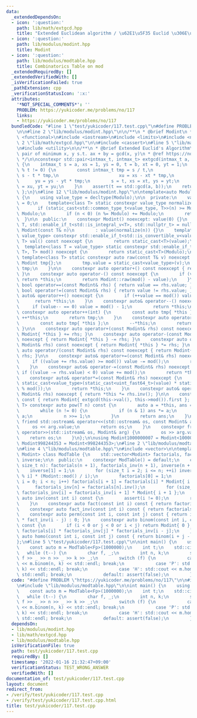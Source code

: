 ```yaml
---
data:
  _extendedDependsOn:
  - icon: ':question:'
    path: lib/math/extgcd.hpp
    title: "Extended Euclidean algorithm / \u62E1\u5F35 Euclid \u306E\u4E92\u9664\u6CD5"
  - icon: ':question:'
    path: lib/modulus/modint.hpp
    title: Modint
  - icon: ':question:'
    path: lib/modulus/modtable.hpp
    title: Combinatorics Table on mod
  _extendedRequiredBy: []
  _extendedVerifiedWith: []
  _isVerificationFailed: true
  _pathExtension: cpp
  _verificationStatusIcon: ':x:'
  attributes:
    '*NOT_SPECIAL_COMMENTS*': ''
    PROBLEM: https://yukicoder.me/problems/no/117
    links:
    - https://yukicoder.me/problems/no/117
  bundledCode: "#line 1 \"test/yukicoder/117.test.cpp\"\n#define PROBLEM \"https://yukicoder.me/problems/no/117\"\
    \n\n#line 2 \"lib/modulus/modint.hpp\"\n\n/**\n * @brief Modint\n */\n\n#include\
    \ <functional>\n#include <iostream>\n#include <limits>\n#include <numeric>\n#line\
    \ 2 \"lib/math/extgcd.hpp\"\n\n#include <cassert>\n#line 5 \"lib/math/extgcd.hpp\"\
    \n#include <utility>\n\n/**\n * @brief Extended Euclid's Algorithm\n * @note return\
    \ pair of minimum x, y s.t. ax + by = gcd(x, y)\n * @ref https://noshi91.hatenablog.com/entry/2019/04/01/184957\n\
    \ */\n\nconstexpr std::pair<intmax_t, intmax_t> extgcd(intmax_t a, intmax_t b)\
    \ {\n    intmax_t s = a, xs = 1, ys = 0, t = b, xt = 0, yt = 1;\n    while (s\
    \ % t != 0) {\n        const intmax_t tmp = s / t,\n                       u =\
    \ s - t * tmp,\n                       xu = xs - xt * tmp,\n                 \
    \      yu = ys - yt * tmp;\n        s = t, xs = xt, ys = yt;\n        t = u, xt\
    \ = xu, yt = yu;\n    }\n    assert(t == std::gcd(a, b));\n    return { xt, yt\
    \ };\n}\n#line 12 \"lib/modulus/modint.hpp\"\n\ntemplate<auto Modulo> struct Modint\
    \ {\n    using value_type = decltype(Modulo);\n\n  private:\n    value_type value\
    \ = 0;\n    template<class T> static constexpr value_type normalize(T n) {\n \
    \       if (static_cast<std::common_type_t<value_type, T>>(n) >= Modulo) n %=\
    \ Modulo;\n        if (n < 0) (n %= Modulo) += Modulo;\n        return n;\n  \
    \  }\n\n  public:\n    constexpr Modint() noexcept: value(0) {}\n    template<class\
    \ T, std::enable_if_t<std::is_integral_v<T>, std::nullptr_t> = nullptr> constexpr\
    \ Modint(const T& n)\n        : value(normalize(n)) {}\n    template<class T =\
    \ value_type> constexpr std::enable_if_t<std::is_convertible_v<value_type, T>,\
    \ T> val() const noexcept {\n        return static_cast<T>(value);\n    }\n  \
    \  template<class T = value_type> static constexpr std::enable_if_t<std::is_convertible_v<value_type,\
    \ T>, T> mod() noexcept {\n        return static_cast<T>(Modulo);\n    }\n   \
    \ template<class T> static constexpr auto raw(const T& v) noexcept {\n       \
    \ Modint tmp{};\n        tmp.value = static_cast<value_type>(v);\n        return\
    \ tmp;\n    }\n\n    constexpr auto operator+() const noexcept { return *this;\
    \ }\n    constexpr auto operator-() const noexcept {\n        if (value == 0)\
    \ return *this;\n        return Modint::raw(mod() - value);\n    }\n\n    constexpr\
    \ bool operator==(const Modint& rhs) { return value == rhs.value; }\n    constexpr\
    \ bool operator!=(const Modint& rhs) { return value != rhs.value; }\n\n    constexpr\
    \ auto& operator++() noexcept {\n        if (++value == mod()) value = 0;\n  \
    \      return *this;\n    }\n    constexpr auto& operator--() noexcept {\n   \
    \     if (value-- == 0) value = mod() - 1;\n        return *this;\n    }\n   \
    \ constexpr auto operator++(int) {\n        const auto tmp{ *this };\n       \
    \ ++*this;\n        return tmp;\n    }\n    constexpr auto operator--(int) {\n\
    \        const auto tmp{ *this };\n        --*this;\n        return tmp;\n   \
    \ }\n\n    constexpr auto operator+(const Modint& rhs) const noexcept { return\
    \ Modint{ *this } += rhs; }\n    constexpr auto operator-(const Modint& rhs) const\
    \ noexcept { return Modint{ *this } -= rhs; }\n    constexpr auto operator*(const\
    \ Modint& rhs) const noexcept { return Modint{ *this } *= rhs; }\n    constexpr\
    \ auto operator/(const Modint& rhs) const noexcept { return Modint{ *this } /=\
    \ rhs; }\n\n    constexpr auto& operator+=(const Modint& rhs) noexcept {\n   \
    \     if ((value += rhs.value) >= mod()) value -= mod();\n        return *this;\n\
    \    }\n    constexpr auto& operator-=(const Modint& rhs) noexcept {\n       \
    \ if ((value -= rhs.value) < 0) value += mod();\n        return *this;\n    }\n\
    \    constexpr auto& operator*=(const Modint& rhs) noexcept {\n        value =\
    \ static_cast<value_type>(static_cast<uint_fast64_t>(value) * static_cast<uint_fast64_t>(rhs.value)\
    \ % mod());\n        return *this;\n    }\n    constexpr auto& operator/=(const\
    \ Modint& rhs) noexcept { return *this *= rhs.inv(); }\n\n    constexpr auto inv()\
    \ const { return Modint{ extgcd(this->val(), this->mod()).first }; }\n    template<class\
    \ T> constexpr auto pow(T n) const {\n        auto a = *this, ans = raw(1);\n\
    \        while (n != 0) {\n            if (n & 1) ans *= a;\n            a *=\
    \ a;\n            n >>= 1;\n        }\n        return ans;\n    }\n\n    constexpr\
    \ friend std::ostream& operator<<(std::ostream& os, const Modint& arg) {\n   \
    \     os << arg.value;\n        return os;\n    }\n    constexpr friend std::istream&\
    \ operator>>(std::istream& os, Modint& arg) {\n        os >> arg.value;\n    \
    \    return os;\n    }\n};\n\nusing Modint1000000007 = Modint<1000000007>;\nusing\
    \ Modint998244353 = Modint<998244353>;\n#line 2 \"lib/modulus/modtable.hpp\"\n\
    \n#line 4 \"lib/modulus/modtable.hpp\"\n#include <vector>\n\ntemplate<typename\
    \ Modint> class ModTable {\n    std::vector<Modint> factorials, factorials_inv,\
    \ inverse;\n\n  public:\n    constexpr ModTable() = default;\n    constexpr ModTable(const\
    \ size_t n): factorials(n + 1), factorials_inv(n + 1), inverse(n + 1) {\n    \
    \    inverse[1] = 1;\n        for (size_t i = 2; i <= n; ++i) inverse[i] = -inverse[Modint::mod()\
    \ % i] * (Modint::mod() / i);\n        factorials[0] = 1;\n        for (size_t\
    \ i = 0; i < n; i++) factorials[i + 1] = factorials[i] * Modint{ i + 1 };\n  \
    \      factorials_inv[n] = factorials[n].inv();\n        for (size_t i = n; i--;)\
    \ factorials_inv[i] = factorials_inv[i + 1] * Modint{ i + 1 };\n    }\n    constexpr\
    \ auto inv(const int i) const {\n        assert(i != 0);\n        return inverse[i];\n\
    \    }\n    constexpr auto fact(const int i) const { return factorials[i]; }\n\
    \    constexpr auto fact_inv(const int i) const { return factorials_inv[i]; }\n\
    \    constexpr auto perm(const int i, const int j) const { return i >= j ? fact(i)\
    \ * fact_inv(i - j) : 0; }\n    constexpr auto binom(const int i, const int j)\
    \ const {\n        if (i < 0 or j < 0 or i < j) return Modint{ 0 };\n        return\
    \ factorials[i] * factorials_inv[j] * factorials_inv[i - j];\n    }\n    constexpr\
    \ auto homo(const int i, const int j) const { return binom(i + j - 1, j); }\n\
    };\n#line 5 \"test/yukicoder/117.test.cpp\"\n\nint main() {\n    using Fp = Modint1000000007;\n\
    \    const auto m = ModTable<Fp>(1000000);\n    int t;\n    std::cin >> t;\n \
    \   while (t--) {\n        char f, _;\n        int n, k;\n        std::cin >>\
    \ f >> _ >> n >> _ >> k >> _;\n        switch (f) {\n            case 'C': std::cout\
    \ << m.binom(n, k) << std::endl; break;\n            case 'P': std::cout << m.perm(n,\
    \ k) << std::endl; break;\n            case 'H': std::cout << m.homo(n, k) <<\
    \ std::endl; break;\n            default: assert(false);\n        }\n    }\n}\n"
  code: "#define PROBLEM \"https://yukicoder.me/problems/no/117\"\n\n#include \"lib/modulus/modint.hpp\"\
    \n#include \"lib/modulus/modtable.hpp\"\n\nint main() {\n    using Fp = Modint1000000007;\n\
    \    const auto m = ModTable<Fp>(1000000);\n    int t;\n    std::cin >> t;\n \
    \   while (t--) {\n        char f, _;\n        int n, k;\n        std::cin >>\
    \ f >> _ >> n >> _ >> k >> _;\n        switch (f) {\n            case 'C': std::cout\
    \ << m.binom(n, k) << std::endl; break;\n            case 'P': std::cout << m.perm(n,\
    \ k) << std::endl; break;\n            case 'H': std::cout << m.homo(n, k) <<\
    \ std::endl; break;\n            default: assert(false);\n        }\n    }\n}\n"
  dependsOn:
  - lib/modulus/modint.hpp
  - lib/math/extgcd.hpp
  - lib/modulus/modtable.hpp
  isVerificationFile: true
  path: test/yukicoder/117.test.cpp
  requiredBy: []
  timestamp: '2022-01-16 21:32:47+09:00'
  verificationStatus: TEST_WRONG_ANSWER
  verifiedWith: []
documentation_of: test/yukicoder/117.test.cpp
layout: document
redirect_from:
- /verify/test/yukicoder/117.test.cpp
- /verify/test/yukicoder/117.test.cpp.html
title: test/yukicoder/117.test.cpp
---
```

